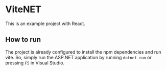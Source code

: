 # ViteNET

This is an example project with React.

## How to run

The project is already configured to install the npm dependencies and run vite. So, simply run the ASP.NET application by running `dotnet run` or pressing `F5` in Visual Studio.
